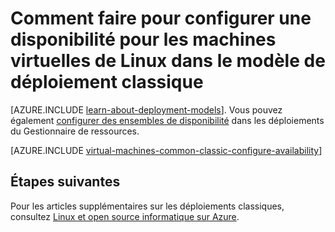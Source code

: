<properties
    pageTitle="Disponibilité définit pour les machines virtuelles de Linux classique | Microsoft Azure"
    description="Configurer la disponibilité pour une machine virtuelle Linux nouvelle ou existante dans le modèle de déploiement classique à l’aide du portail Azure et Azure PowerShell."
    services="virtual-machines-linux"
    documentationCenter=""
    authors="cynthn"
    manager="timlt"
    editor=""
    tags="azure-service-management"/>

<tags
    ms.service="virtual-machines-linux"
    ms.workload="infrastructure-services"
    ms.tgt_pltfrm="vm-linux"
    ms.devlang="na"
    ms.topic="article"
    ms.date="07/12/2016"
    ms.author="cynthn"/>

# <a name="how-to-configure-an-availability-set-for-linux-virtual-machines-in-the-classic-deployment-model"></a>Comment faire pour configurer une disponibilité pour les machines virtuelles de Linux dans le modèle de déploiement classique

[AZURE.INCLUDE [learn-about-deployment-models](../../includes/learn-about-deployment-models-classic-include.md)]. Vous pouvez également [configurer des ensembles de disponibilité](azure-cli-arm-commands.md#azure-availset-commands-to-manage-your-availability-sets) dans les déploiements du Gestionnaire de ressources.

[AZURE.INCLUDE [virtual-machines-common-classic-configure-availability](../../includes/virtual-machines-common-classic-configure-availability.md)]


## <a name="next-steps"></a>Étapes suivantes 

Pour les articles supplémentaires sur les déploiements classiques, consultez [Linux et open source informatique sur Azure](virtual-machines-linux-opensource-links.md).